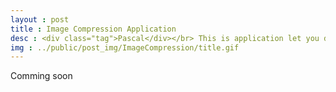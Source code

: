 ```yaml
---
layout : post
title : Image Compression Application
desc : <div class="tag">Pascal</div></br> This is application let you do k-means algorithm on image, the image after processing will have exactly K number of colors. The file size will be decreased dramatically.
img : ../public/post_img/ImageCompression/title.gif
---
```

<!-- MarkdownTOC depth=3 -->
<!-- /MarkdownTOC -->
Comming soon